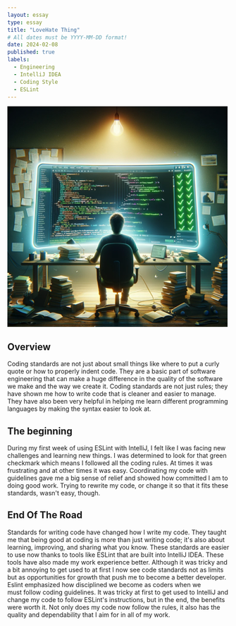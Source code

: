 ```yaml
---
layout: essay
type: essay
title: "LoveHate Thing"
# All dates must be YYYY-MM-DD format!
date: 2024-02-08
published: true
labels:
  - Engineering
  - IntelliJ IDEA
  - Coding Style
  - ESLint
---
```

<div class="text-center p-2">
  <img width="500px" src="../img/EsLint.jpg" >
</div>



## Overview
Coding standards are not just about small things like where to put a curly quote or how to properly indent code. They are a basic part of software engineering that can make a huge difference in the quality of the software we make and the way we create it. Coding standards are not just rules; they have shown me how to write code that is cleaner and easier to manage. They have also been very helpful in helping me learn different programming languages by making the syntax easier to look at.

## The beginning 
During my first week of using ESLint with IntelliJ, I felt like I was facing new challenges and learning new things. I was determined to look for that green checkmark which means I followed all the coding rules. At times it was frustrating and at other times it was easy. Coordinating my code with guidelines gave me a big sense of relief and showed how committed I am to doing good work. Trying to rewrite my code, or change it so that it fits these standards, wasn't easy, though.

## End Of The Road
Standards for writing code have changed how I write my code. They taught me that being good at coding is more than just writing code; it's also about learning, improving, and sharing what you know. These standards are easier to use now thanks to tools like ESLint that are built into IntelliJ IDEA. These tools have also made my work experience better. Although it was tricky and a bit annoying to get used to at first I now see code standards not as limits but as opportunities for growth that push me to become a better developer. Eslint emphasized how disciplined we become as coders when we must follow coding guidelines.  It was tricky at first to get used to IntelliJ and change my code to follow ESLint's instructions, but in the end, the benefits were worth it. Not only does my code now follow the rules, it also has the quality and dependability that I aim for in all of my work.

